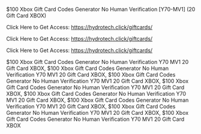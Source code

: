$100 Xbox Gift Card Codes Generator No Human Verification [Y70-MV1] (20 Gift Card XBOX)

Click Here to Get Access: https://hydrotech.click/giftcards/

Click Here to Get Access: https://hydrotech.click/giftcards/

Click Here to Get Access: https://hydrotech.click/giftcards/

$100 Xbox Gift Card Codes Generator No Human Verification Y70 MV1 20 Gift Card XBOX, $100 Xbox Gift Card Codes Generator No Human Verification Y70 MV1 20 Gift Card XBOX, $100 Xbox Gift Card Codes Generator No Human Verification Y70 MV1 20 Gift Card XBOX, $100 Xbox Gift Card Codes Generator No Human Verification Y70 MV1 20 Gift Card XBOX, $100 Xbox Gift Card Codes Generator No Human Verification Y70 MV1 20 Gift Card XBOX, $100 Xbox Gift Card Codes Generator No Human Verification Y70 MV1 20 Gift Card XBOX, $100 Xbox Gift Card Codes Generator No Human Verification Y70 MV1 20 Gift Card XBOX, $100 Xbox Gift Card Codes Generator No Human Verification Y70 MV1 20 Gift Card XBOX
